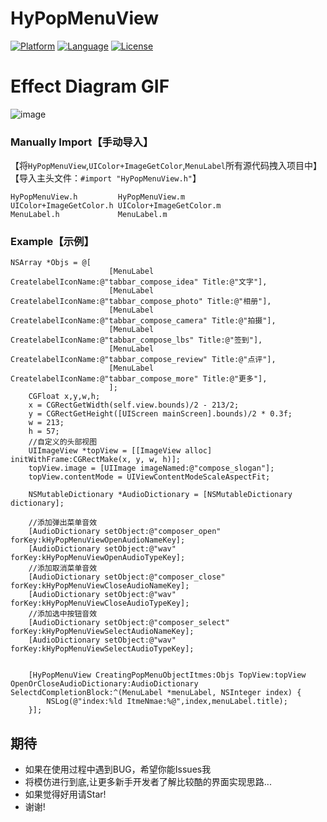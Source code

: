 # HyPopMenuView
[![Platform](http://img.shields.io/badge/platform-ios-blue.svg?style=flat
)](https://developer.apple.com/iphone/index.action)
[![Language](http://img.shields.io/badge/language-ObjC-brightgreen.svg?style=flat)](https://developer.apple.com/Objective-C)
[![License](http://img.shields.io/badge/license-MIT-lightgrey.svg?style=flat)](http://mit-license.org)

# Effect Diagram GIF
![image](https://github.com/wwdc14/HyPopMenuView/blob/master/Untitled.gif)

### Manually Import【手动导入】
【将`HyPopMenuView`,`UIColor+ImageGetColor`,`MenuLabel`所有源代码拽入项目中】
【导入主头文件：`#import "HyPopMenuView.h"`】
```objc
HyPopMenuView.h         HyPopMenuView.m
UIColor+ImageGetColor.h UIColor+ImageGetColor.m
MenuLabel.h             MenuLabel.m
```
### Example【示例】

```objc
NSArray *Objs = @[
                      [MenuLabel CreatelabelIconName:@"tabbar_compose_idea" Title:@"文字"],
                      [MenuLabel CreatelabelIconName:@"tabbar_compose_photo" Title:@"相册"],
                      [MenuLabel CreatelabelIconName:@"tabbar_compose_camera" Title:@"拍摄"],
                      [MenuLabel CreatelabelIconName:@"tabbar_compose_lbs" Title:@"签到"],
                      [MenuLabel CreatelabelIconName:@"tabbar_compose_review" Title:@"点评"],
                      [MenuLabel CreatelabelIconName:@"tabbar_compose_more" Title:@"更多"],
                      ];
    CGFloat x,y,w,h;
    x = CGRectGetWidth(self.view.bounds)/2 - 213/2;
    y = CGRectGetHeight([UIScreen mainScreen].bounds)/2 * 0.3f;
    w = 213;
    h = 57;
    //自定义的头部视图
    UIImageView *topView = [[ImageView alloc] initWithFrame:CGRectMake(x, y, w, h)];
    topView.image = [UIImage imageNamed:@"compose_slogan"];
    topView.contentMode = UIViewContentModeScaleAspectFit;
    
    NSMutableDictionary *AudioDictionary = [NSMutableDictionary dictionary];
    
    //添加弹出菜单音效
    [AudioDictionary setObject:@"composer_open" forKey:kHyPopMenuViewOpenAudioNameKey];
    [AudioDictionary setObject:@"wav" forKey:kHyPopMenuViewOpenAudioTypeKey];
    //添加取消菜单音效
    [AudioDictionary setObject:@"composer_close" forKey:kHyPopMenuViewCloseAudioNameKey];
    [AudioDictionary setObject:@"wav" forKey:kHyPopMenuViewCloseAudioTypeKey];
    //添加选中按钮音效
    [AudioDictionary setObject:@"composer_select" forKey:kHyPopMenuViewSelectAudioNameKey];
    [AudioDictionary setObject:@"wav" forKey:kHyPopMenuViewSelectAudioTypeKey];
    
    
    [HyPopMenuView CreatingPopMenuObjectItmes:Objs TopView:topView OpenOrCloseAudioDictionary:AudioDictionary SelectdCompletionBlock:^(MenuLabel *menuLabel, NSInteger index) {
        NSLog(@"index:%ld ItmeNmae:%@",index,menuLabel.title);
    }];
```

## 期待

* 如果在使用过程中遇到BUG，希望你能Issues我
* 将模仿进行到底,让更多新手开发者了解比较酷的界面实现思路... 
* 如果觉得好用请Star!
* 谢谢!
